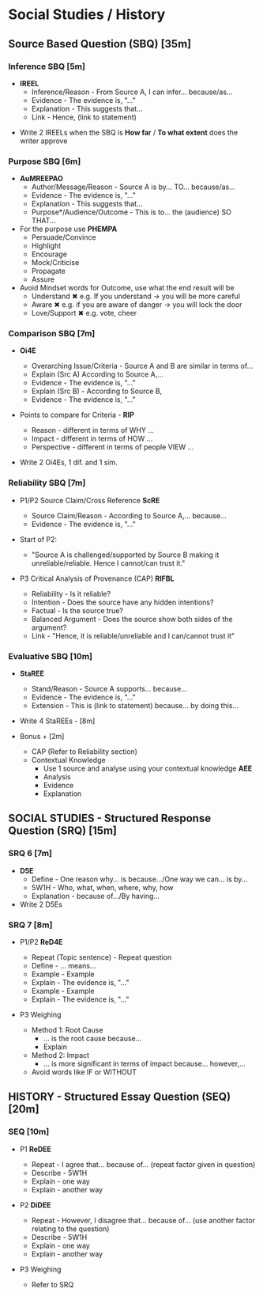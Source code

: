 # Social Studies / History

## Source Based Question (SBQ) [35m]

### Inference SBQ [5m]

-   **IREEL**
    -   Inference/Reason - From Source A, I can infer... because/as...
    -   Evidence - The evidence is, "..."
    -   Explanation - This suggests that...
    -   Link - Hence, (link to statement)

*   Write 2 IREELs when the SBQ is **How far** / **To what extent** does the writer approve

### Purpose SBQ [6m]

-   **AuMREEPAO**
    -   Author/Message/Reason - Source A is by... TO... because/as...
    -   Evidence - The evidence is, "..."
    -   Explanation - This suggests that...
    -   Purpose\*/Audience/Outcome - This is to... the (audience) SO THAT...
-   For the purpose use **PHEMPA**
    -   Persuade/Convince
    -   Highlight
    -   Encourage
    -   Mock/Criticise
    -   Propagate
    -   Assure
-   Avoid Mindset words for Outcome, use what the end result will be
    -   Understand ✖ e.g. If you understand -> you will be more careful
    -   Aware ✖ e.g. if you are aware of danger -> you will lock the door
    -   Love/Support ✖ e.g. vote, cheer

### Comparison SBQ [7m]

-   **Oi4E**

    -   Overarching Issue/Criteria - Source A and B are similar in terms of...
    -   Explain (Src A) According to Source A,...
    -   Evidence - The evidence is, "..."
    -   Explain (Src B) - According to Source B,
    -   Evidence - The evidence is, "..."

-   Points to compare for Criteria - **RIP**
    -   Reason - different in terms of WHY ...
    -   Impact - different in terms of HOW ...
    -   Perspective - different in terms of people VIEW ...
-   Write 2 Oi4Es, 1 dif. and 1 sim.

### Reliability SBQ [7m]

-   P1/P2 Source Claim/Cross Reference **ScRE**

    -   Source Claim/Reason - According to Source A,... because...
    -   Evidence - The evidence is, "..."

-   Start of P2:

    -   "Source A is challenged/supported by Source B making it unreliable/reliable. Hence I cannot/can trust it."

-   P3 Critical Analysis of Provenance (CAP) **RIFBL**
    -   Reliability - Is it reliable?
    -   Intention - Does the source have any hidden intentions?
    -   Factual - Is the source true?
    -   Balanced Argument - Does the source show both sides of the argument?
    -   Link - "Hence, it is reliable/unreliable and I can/cannot trust it"

### Evaluative SBQ [10m]

-   **StaREE**

    -   Stand/Reason - Source A supports... because...
    -   Evidence - The evidence is, "..."
    -   Extension - This is (link to statement) because... by doing this...

-   Write 4 StaREEs - [8m]
-   Bonus + [2m]
    -   CAP (Refer to Reliability section)
    -   Contextual Knowledge
        -   Use 1 source and analyse using your contextual knowledge **AEE**
        -   Analysis
        -   Evidence
        -   Explanation

## SOCIAL STUDIES - Structured Response Question (SRQ) [15m]

### SRQ 6 [7m]

-   **D5E**
    -   Define - One reason why... is because.../One way we can... is by...
    -   5W1H - Who, what, when, where, why, how
    -   Explanation - because of.../By having...
-   Write 2 D5Es

### SRQ 7 [8m]

-   P1/P2 **ReD4E**

    -   Repeat (Topic sentence) - Repeat question
    -   Define - ... means...
    -   Example - Example
    -   Explain - The evidence is, "..."
    -   Example - Example
    -   Explain - The evidence is, "..."

-   P3 Weighing
    -   Method 1: Root Cause
        -   ... is the root cause because...
        -   Explain
    -   Method 2: Impact
        -   ... is more significant in terms of impact because... however,...
    -   Avoid words like IF or WITHOUT

## HISTORY - Structured Essay Question (SEQ) [20m]

### SEQ [10m]

-   P1 **ReDEE**

    -   Repeat - I agree that... because of... (repeat factor given in question)
    -   Describe - 5W1H
    -   Explain - one way
    -   Explain - another way

-   P2 **DiDEE**
    -   Repeat - However, I disagree that... because of... (use another factor relating to the question)
    -   Describe - 5W1H
    -   Explain - one way
    -   Explain - another way
-   P3 Weighing
    -   Refer to SRQ
